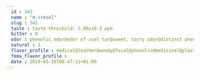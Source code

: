 ```yaml
---
  id : 342
  name : "m-cresol"
  slug : 342
  taste : taste threshold: 2.00x10-3 ppm
  bitter : 0
  odor : phenolic odor@odor of coal tar@sweet, tarry odor@distinct phenolic odor, with an odor threshold of 5 ppm@sometimes referred to as an empyreumatic odor
  natural : 1
  flavor_profile : medical@leather@woody@fecal@phenolic@medicinal@plastic
  fema_flavor_profile : 
  date : 2019-03-26T08:47:11+01:00
---
```



